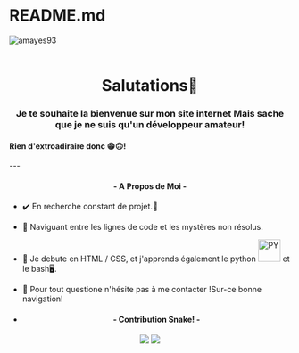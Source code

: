 # README.md
<!DOCTYPE HTML> 
<html lang="fr">
<head>
<meta charset="UTF-8">
    <meta http-equiv="X-UA-Compatible" content="IE=edge">
    <meta name="viewport" content="width=device-width, initial-scale=1.0">
    <meta name="author" content="Me">
</head>
<body>
<img align="center" src="https://github-readme-stats.vercel.app/api/top-langs?username=amayes93&show_icons=true&locale=en&layout=compact" alt="amayes93">
    <br>
    <br>
    <h1 align="center">Salutations👋</h1>
<h3 align="center">Je te souhaite la bienvenue sur mon site internet Mais sache que je ne suis qu'un développeur amateur!</h3>
    <h4>Rien d'extroadiraire donc 😁🙃!</h4>
---

<h4 align="center">- A Propos de Moi - </h4>

- ✔️ En recherche constant de projet.💫

- 🔭 Naviguant entre les lignes de code et les mystères non résolus.
  
- 🌱 Je debute en HTML / CSS, et j'apprends également le python <img src="https://img.icons8.com/?size=512&id=13441&format=png" 
      width="40" height="40" alt="PY"> et le bash🖥️.<br>

- 💬 Pour tout questione n'hésite pas à me contacter !Sur-ce bonne navigation!

- <h4 align="center">- Contribution Snake! -</h4>

<p align="center">
    <img src="https://github.com/amayes93/README.md/blob/output/github-contribution-grid-snake.svg#gh-light-mode-only">
    <img src="https://github.com/amayes93/README.md/blob/output/github-contribution-grid-snake-dark.svg#gh-dark-mode-only">
</p>
</body>
</html>
